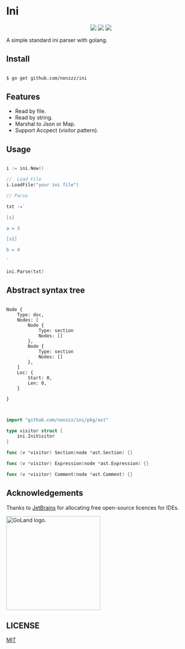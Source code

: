 # Ini

<p align="center">
<a title="Go Report Card" target="_blank" href="https://goreportcard.com/report/github.com/nonzzz/ini"><img src="https://goreportcard.com/badge/github.com/nonzzz/ini?style=flat-square" /></a>
<a title="Doc for grm" target="_blank" href="https://pkg.go.dev/github.com/nonzzz/ini"><img src="https://pkg.go.dev/badge/github.com/nonzzz/ini.svg" /></a>
<a title="Codecov" target="_blank" href="https://codecov.io/gh/nonzzz/ini"><img src="https://img.shields.io/codecov/c/github/nonzzz/ini?style=flat-square&logo=codecov" /></a>
</p>

A simple standard ini parser with golang.

## Install

```bash

$ go get github.com/nonzzz/ini

```

## Features

- Read by file.
- Read by string.
- Marshal to Json or Map.
- Support Accpect (visitor pattern).

## Usage

```go

i := ini.New()

//  Load File
i.LoadFile("your ini file")

// Parse

txt :=`

[s]

a = 3

[s1]

b = 4

`

ini.Parse(txt)

```

## Abstract syntax tree

```

Node {
    Type: doc,
    Nodes: [
        Node {
            Type: section
            Nodes: []
        },
        Node {
            Type: section
            Nodes: []
        },
    ]
    Loc: {
        Start: 0,
        Len: 0,
    }

}

```

```go


import "github.com/nonzzz/ini/pkg/ast"

type visitor struct {
    ini.IniVisitor
}

func (v *visitor) Section(node *ast.Section) {}

func (v *visitor) Expression(node *ast.Expression) {}

func (v *visitor) Comment(node *ast.Comment) {}

```

## Acknowledgements

Thanks to [JetBrains](https://www.jetbrains.com/) for allocating free open-source licences for IDEs.

<p align="left">
<img width="250px" height="250px"  src="https://resources.jetbrains.com/storage/products/company/brand/logos/GoLand_icon.png" alt="GoLand logo.">
</p>

## LICENSE

[MIT](LICENSE)
